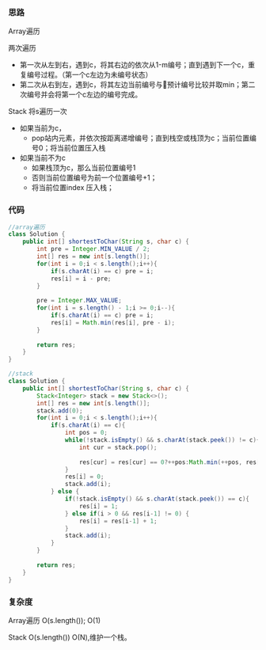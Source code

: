 ### 思路
Array遍历

两次遍历
- 第一次从左到右，遇到c，将其右边的依次从1-m编号；直到遇到下一个c，重复编号过程。（第一个c左边为未编号状态）
- 第二次从右到左，遇到c，将其左边当前编号与预计编号比较并取min；第二次编号并会将第一个c左边的编号完成。

Stack
将s遍历一次
- 如果当前为c，
    - pop站内元素，并依次按距离递增编号；直到栈空或栈顶为c；当前位置编号0；将当前位置压入栈
- 如果当前不为c
    - 如果栈顶为c，那么当前位置编号1
    - 否则当前位置编号为前一个位置编号+1；
    - 将当前位置index 压入栈；


### 代码
```java
//array遍历
class Solution {
    public int[] shortestToChar(String s, char c) {
        int pre = Integer.MIN_VALUE / 2;
        int[] res = new int[s.length()];
        for(int i = 0;i < s.length();i++){
            if(s.charAt(i) == c) pre = i;
            res[i] = i - pre;
        }
        
        pre = Integer.MAX_VALUE;
        for(int i = s.length() - 1;i >= 0;i--){
            if(s.charAt(i) == c) pre = i;
            res[i] = Math.min(res[i], pre - i);
        }
        
        return res;
    }
}

//stack
class Solution {
    public int[] shortestToChar(String s, char c) {
        Stack<Integer> stack = new Stack<>();
        int[] res = new int[s.length()];
        stack.add(0);
        for(int i = 0;i < s.length();i++){
            if(s.charAt(i) == c){
                int pos = 0;
                while(!stack.isEmpty() && s.charAt(stack.peek()) != c){
                    int cur = stack.pop();
                    
                    res[cur] = res[cur] == 0?++pos:Math.min(++pos, res[cur]);
                }
                res[i] = 0;
                stack.add(i);
            } else {
                if(!stack.isEmpty() && s.charAt(stack.peek()) == c){
                    res[i] = 1;
                } else if(i > 0 && res[i-1] != 0) {
                    res[i] = res[i-1] + 1;
                }
                stack.add(i);
            }
        }
        
        return res;
    }
}
```

### 复杂度

Array遍历
O(s.length());
O(1)

Stack
O(s.length())
O(N),维护一个栈。